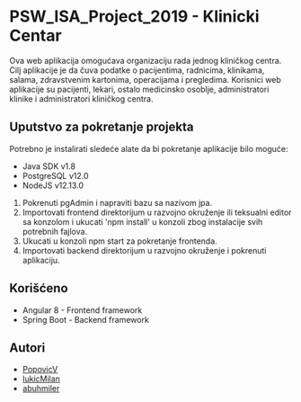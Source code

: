 # PSW_ISA_Project_2019 - Klinicki Centar

Ova web aplikacija omogućava organizaciju rada jednog kliničkog centra. Cilj aplikacije je da čuva podatke o pacijentima, radnicima, klinikama, salama, zdravstvenim kartonima, operacijama i pregledima.
Korisnici web aplikacije su pacijenti, lekari, ostalo medicinsko osoblje, administratori klinike i administratori kliničkog centra.

## Uputstvo za pokretanje projekta

Potrebno je instalirati sledeće alate da bi pokretanje aplikacije bilo moguće:
* Java SDK v1.8
* PostgreSQL v12.0
* NodeJS v12.13.0

1. Pokrenuti pgAdmin i napraviti bazu sa nazivom jpa.
2. Importovati frontend direktorijum u razvojno okruženje ili teksualni editor sa konzolom i ukucati 'npm install' u konzoli zbog instalacije svih potrebnih fajlova.
3. Ukucati u konzoli npm start za pokretanje frontenda.
4. Importovati backend direktorijum u razvojno okruženje i pokrenuti aplikaciju.

## Korišćeno

* Angular 8 - Frontend framework
* Spring Boot - Backend framework

## Autori

* [PopovicV](https://github.com/PopovicV "Vladimir Popović")
* [lukicMilan](https://github.com/lukicMilan "Milan Lukić")
* [abuhmiler](https://github.com/abuhmiler "Аna-Marija Buhmiler")

